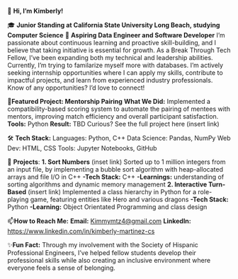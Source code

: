 👋 **Hi, I’m Kimberly!**

🎓 **Junior Standing at California State University Long Beach, studying Computer Science**
🔭 **Aspiring Data Engineer and Software Developer**
I’m passionate about continuous learning and proactive skill-building, and I believe that taking initiative is essential for growth. As a Break Through Tech Fellow, I’ve been expanding both my technical and leadership abilities. Currently, I’m trying to familarize myself more with databases. I’m actively seeking internship opportunities where I can apply my skills, contribute to impactful projects, and learn from experienced industry professionals. Know of any opportunities? I’d love to connect!

🎯**Featured Project: Mentorship Pairing**
  **What We Did:** Implemented a compatibility-based scoring system to automate the pairing of mentees with mentors, improving match efficiency and overall participant satisfaction.
  **Tools:** Python
  **Result:** TBD
Curious? See the full project here (insert link)

🛠 **Tech Stack:**
Languages: Python, C++
Data Science: Pandas, NumPy
Web Dev: HTML, CSS
Tools: Jupyter Notebooks, GitHub

 🚀 **Projects**:
**1. Sort Numbers**
(inset link)
Sorted up to 1 million integers from an input file, by implementing a bubble sort algorithm with heap-allocated arrays and file I/O in C++
  **-Tech Stack:** C++
  **-Learnings:** understanding of sorting algorithms and dynamic memory management
**2. Interactive Turn-Based**
(insert link)
Implemented a class hierarchy in Python for a role-playing game, featuring entities like Hero and various dragons
  **-Tech Stack:** Python
  **-Learning:** Object Orientated Programming and class design

📫**How to Reach Me:**
**Email:** Kimmymtz4@gmail.com
**LinkedIn:**  https://www.linkedin.com/in/kimberly-martinez-cs 

✨**Fun Fact:**
Through my involvement with the Society of Hispanic Professional Engineers, I’ve helped fellow students develop their professional skills while also creating an inclusive environment where everyone feels a sense of belonging.
